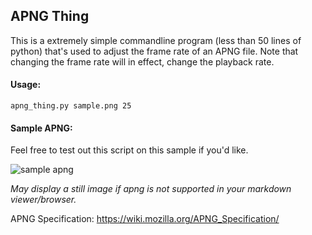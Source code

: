 ## APNG Thing

This is a extremely simple commandline program (less than 50 lines of python) that's used to adjust the frame rate of an
APNG file. Note that changing the frame rate will in effect, change the playback rate.

#### Usage:
```
apng_thing.py sample.png 25
```

#### Sample APNG:

Feel free to test out this script on this sample if you'd like.

![sample apng](https://upload.wikimedia.org/wikipedia/commons/1/14/Animated_PNG_example_bouncing_beach_ball.png "Sample APNG")

*May display a still image if apng is not supported in your markdown viewer/browser.*

APNG Specification:
https://wiki.mozilla.org/APNG_Specification/